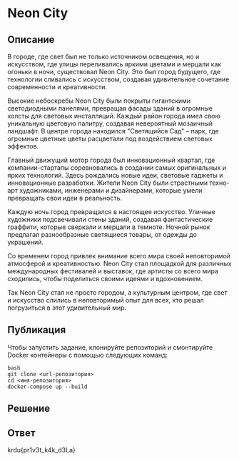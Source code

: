 # Neon City

## Описание

В городе, где свет был не только источником освещения, но и искусством, где улицы переливались яркими цветами и мерцали как огоньки в ночи, существовал Neon City. Это был город будущего, где технологии сливались с искусством, создавая удивительное сочетание современности и креативности.

Высокие небоскребы Neon City были покрыты гигантскими светодиодными панелями, превращая фасады зданий в огромные холсты для световых инсталляций. Каждый район города имел свою уникальную цветовую палитру, создавая невероятный мозаичный ландшафт. В центре города находился "Светящийся Сад" – парк, где огромные цветные цветы расцветали под воздействием световых эффектов.

Главный движущий мотор города был инновационный квартал, где компании-стартапы соревновались в создании самых оригинальных и ярких технологий. Здесь рождались новые идеи, световые гаджеты и инновационные разработки. Жители Neon City были страстными техно-арт художниками, инженерами и дизайнерами, которые умели превращать свои идеи в реальность.

Каждую ночь город превращался в настоящее искусство. Уличные художники подсвечивали стены зданий, создавая фантастические граффити, которые сверкали и мерцали в темноте. Ночной рынок предлагал разнообразные светящиеся товары, от одежды до украшений.

Со временем город привлек внимание всего мира своей неповторимой атмосферой и креативностью. Neon City стал площадкой для различных международных фестивалей и выставок, где артисты со всего мира сходились, чтобы поделиться своими идеями и вдохновением.

Так Neon City стал не просто городом, а культурным центром, где свет и искусство слились в неповторимый опыт для всех, кто решал погрузиться в этот удивительный мир.

## Публикация
Чтобы запустить задание, клонируйте репозиторий и смонтируйте Docker контейнеры с помощью следующих команд:

```
bash
git clone <url-репозитория>
cd <имя-репозитория>
docker-compose up --build
```
## Решение


## Ответ

krdu{pr1v3t_k4k_d3La}
